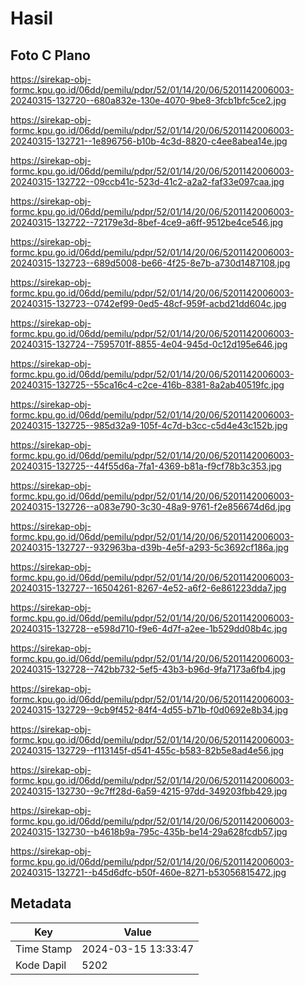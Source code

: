 # Hasil

## Foto C Plano

https://sirekap-obj-formc.kpu.go.id/06dd/pemilu/pdpr/52/01/14/20/06/5201142006003-20240315-132720--680a832e-130e-4070-9be8-3fcb1bfc5ce2.jpg

https://sirekap-obj-formc.kpu.go.id/06dd/pemilu/pdpr/52/01/14/20/06/5201142006003-20240315-132721--1e896756-b10b-4c3d-8820-c4ee8abea14e.jpg

https://sirekap-obj-formc.kpu.go.id/06dd/pemilu/pdpr/52/01/14/20/06/5201142006003-20240315-132722--09ccb41c-523d-41c2-a2a2-faf33e097caa.jpg

https://sirekap-obj-formc.kpu.go.id/06dd/pemilu/pdpr/52/01/14/20/06/5201142006003-20240315-132722--72179e3d-8bef-4ce9-a6ff-9512be4ce546.jpg

https://sirekap-obj-formc.kpu.go.id/06dd/pemilu/pdpr/52/01/14/20/06/5201142006003-20240315-132723--689d5008-be66-4f25-8e7b-a730d1487108.jpg

https://sirekap-obj-formc.kpu.go.id/06dd/pemilu/pdpr/52/01/14/20/06/5201142006003-20240315-132723--0742ef99-0ed5-48cf-959f-acbd21dd604c.jpg

https://sirekap-obj-formc.kpu.go.id/06dd/pemilu/pdpr/52/01/14/20/06/5201142006003-20240315-132724--7595701f-8855-4e04-945d-0c12d195e646.jpg

https://sirekap-obj-formc.kpu.go.id/06dd/pemilu/pdpr/52/01/14/20/06/5201142006003-20240315-132725--55ca16c4-c2ce-416b-8381-8a2ab40519fc.jpg

https://sirekap-obj-formc.kpu.go.id/06dd/pemilu/pdpr/52/01/14/20/06/5201142006003-20240315-132725--985d32a9-105f-4c7d-b3cc-c5d4e43c152b.jpg

https://sirekap-obj-formc.kpu.go.id/06dd/pemilu/pdpr/52/01/14/20/06/5201142006003-20240315-132725--44f55d6a-7fa1-4369-b81a-f9cf78b3c353.jpg

https://sirekap-obj-formc.kpu.go.id/06dd/pemilu/pdpr/52/01/14/20/06/5201142006003-20240315-132726--a083e790-3c30-48a9-9761-f2e856674d6d.jpg

https://sirekap-obj-formc.kpu.go.id/06dd/pemilu/pdpr/52/01/14/20/06/5201142006003-20240315-132727--932963ba-d39b-4e5f-a293-5c3692cf186a.jpg

https://sirekap-obj-formc.kpu.go.id/06dd/pemilu/pdpr/52/01/14/20/06/5201142006003-20240315-132727--16504261-8267-4e52-a6f2-6e861223dda7.jpg

https://sirekap-obj-formc.kpu.go.id/06dd/pemilu/pdpr/52/01/14/20/06/5201142006003-20240315-132728--e598d710-f9e6-4d7f-a2ee-1b529dd08b4c.jpg

https://sirekap-obj-formc.kpu.go.id/06dd/pemilu/pdpr/52/01/14/20/06/5201142006003-20240315-132728--742bb732-5ef5-43b3-b96d-9fa7173a6fb4.jpg

https://sirekap-obj-formc.kpu.go.id/06dd/pemilu/pdpr/52/01/14/20/06/5201142006003-20240315-132729--9cb9f452-84f4-4d55-b71b-f0d0692e8b34.jpg

https://sirekap-obj-formc.kpu.go.id/06dd/pemilu/pdpr/52/01/14/20/06/5201142006003-20240315-132729--f113145f-d541-455c-b583-82b5e8ad4e56.jpg

https://sirekap-obj-formc.kpu.go.id/06dd/pemilu/pdpr/52/01/14/20/06/5201142006003-20240315-132730--9c7ff28d-6a59-4215-97dd-349203fbb429.jpg

https://sirekap-obj-formc.kpu.go.id/06dd/pemilu/pdpr/52/01/14/20/06/5201142006003-20240315-132730--b4618b9a-795c-435b-be14-29a628fcdb57.jpg

https://sirekap-obj-formc.kpu.go.id/06dd/pemilu/pdpr/52/01/14/20/06/5201142006003-20240315-132721--b45d6dfc-b50f-460e-8271-b53056815472.jpg


## Metadata

| Key        | Value               |
| ---------- | ------------------- |
| Time Stamp | 2024-03-15 13:33:47 |
| Kode Dapil | 5202                |



